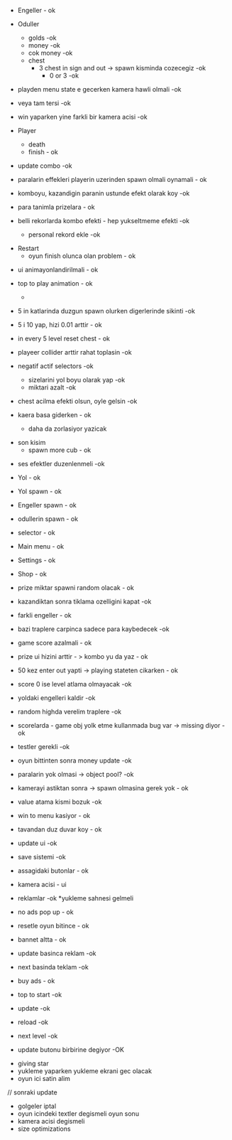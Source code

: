 * Engeller - ok
* Oduller 
  * golds -ok
  * money -ok
  * cok money -ok
  * chest 
    * 3 chest in sign and out -> spawn kisminda cozecegiz -ok
      * 0 or 3 -ok
  
* playden menu state e gecerken kamera hawli olmali -ok
* veya tam tersi -ok
* win yaparken yine farkli bir kamera acisi -ok

* Player
  * death
  * finish - ok
  
- update combo -ok

- paralarin effekleri playerin uzerinden spawn olmali oynamali - ok
- komboyu, kazandigin paranin ustunde efekt olarak koy -ok
- para tanimla prizelara - ok
- belli rekorlarda kombo efekti - hep yukseltmeme efekti -ok
  - personal rekord ekle -ok


* Restart
  * oyun finish olunca olan problem - ok 

- ui animayonlandirilmali - ok
- top to play animation - ok

  - 
- 5 in katlarinda duzgun spawn olurken digerlerinde sikinti -ok
- 5 i 10 yap, hizi 0.01 arttir - ok

- in every 5 level reset chest - ok
- playeer collider arttir rahat toplasin -ok

- negatif actif selectors -ok
  - sizelarini yol boyu olarak yap -ok
  - miktari azalt -ok
  
- chest acilma efekti olsun, oyle gelsin -ok
- kaera basa giderken - ok
  - daha da zorlasiyor yazicak
  
* son kisim 
  * spawn more cub - ok


- ses efektler duzenlenmeli -ok
* Yol - ok
* Yol spawn - ok
* Engeller spawn - ok
* odullerin spawn - ok
* selector - ok

* Main menu - ok
* Settings - ok
* Shop - ok

- prize miktar spawni random olacak - ok

- kazandiktan sonra tiklama ozelligini kapat -ok

- farkli engeller - ok

- bazi traplere carpinca sadece para kaybedecek -ok

- game score azalmali - ok

* prize ui hizini arttir - > kombo  yu da yaz - ok
* 50 kez enter out yapti -> playing stateten cikarken - ok
* score 0 ise level atlama olmayacak -ok
* yoldaki engelleri kaldir -ok
* random highda verelim traplere -ok
* scorelarda - game obj yolk etme kullanmada bug var -> missing diyor -ok 
* testler gerekli -ok
* oyun bittinten sonra money update -ok 
* paralarin yok olmasi -> object pool? -ok
* kamerayi astiktan sonra -> spawn olmasina gerek yok - ok
* value atama kismi bozuk -ok
* win to menu kasiyor - ok
* tavandan duz duvar koy - ok
* update ui -ok

* save sistemi -ok

* assagidaki butonlar - ok

* kamera acisi - ui
* reklamlar -ok
  *yukleme sahnesi gelmeli

- no ads pop up - ok
- resetle oyun bitince - ok
- bannet altta - ok
- update basinca reklam -ok
- next basinda teklam -ok
- buy ads - ok


- top to start -ok
- update -ok
- reload -ok
- next level -ok
- update butonu birbirine degiyor -OK 

* giving star
* yukleme yaparken yukleme ekrani gec olacak
* oyun ici satin alim 

// sonraki update
* golgeler iptal
* oyun icindeki textler degismeli oyun sonu
* kamera acisi degismeli
* size optimizations 



